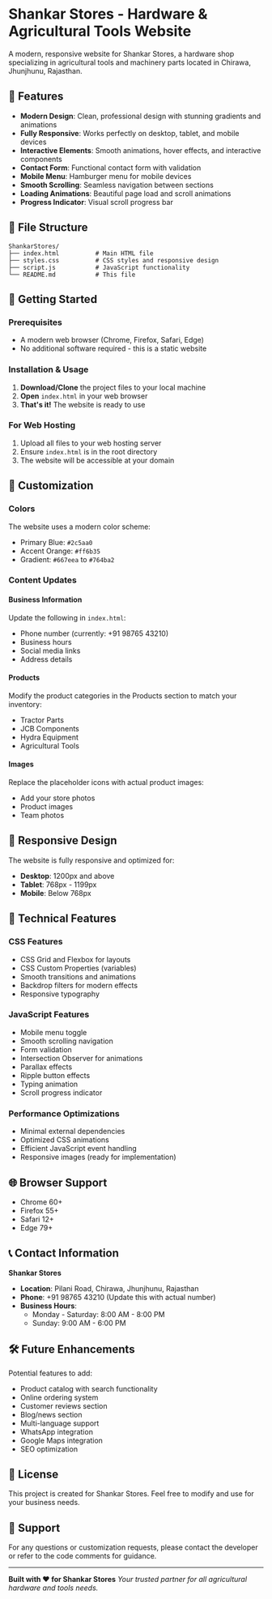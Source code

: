 # Shankar Stores - Hardware & Agricultural Tools Website

A modern, responsive website for Shankar Stores, a hardware shop specializing in agricultural tools and machinery parts located in Chirawa, Jhunjhunu, Rajasthan.

## 🌟 Features

- **Modern Design**: Clean, professional design with stunning gradients and animations
- **Fully Responsive**: Works perfectly on desktop, tablet, and mobile devices
- **Interactive Elements**: Smooth animations, hover effects, and interactive components
- **Contact Form**: Functional contact form with validation
- **Mobile Menu**: Hamburger menu for mobile devices
- **Smooth Scrolling**: Seamless navigation between sections
- **Loading Animations**: Beautiful page load and scroll animations
- **Progress Indicator**: Visual scroll progress bar

## 📁 File Structure

```
ShankarStores/
├── index.html          # Main HTML file
├── styles.css          # CSS styles and responsive design
├── script.js           # JavaScript functionality
└── README.md           # This file
```

## 🚀 Getting Started

### Prerequisites
- A modern web browser (Chrome, Firefox, Safari, Edge)
- No additional software required - this is a static website

### Installation & Usage

1. **Download/Clone** the project files to your local machine
2. **Open** `index.html` in your web browser
3. **That's it!** The website is ready to use

### For Web Hosting

1. Upload all files to your web hosting server
2. Ensure `index.html` is in the root directory
3. The website will be accessible at your domain

## 🎨 Customization

### Colors
The website uses a modern color scheme:
- Primary Blue: `#2c5aa0`
- Accent Orange: `#ff6b35`
- Gradient: `#667eea` to `#764ba2`

### Content Updates

#### Business Information
Update the following in `index.html`:
- Phone number (currently: +91 98765 43210)
- Business hours
- Social media links
- Address details

#### Products
Modify the product categories in the Products section to match your inventory:
- Tractor Parts
- JCB Components
- Hydra Equipment
- Agricultural Tools

#### Images
Replace the placeholder icons with actual product images:
- Add your store photos
- Product images
- Team photos

## 📱 Responsive Design

The website is fully responsive and optimized for:
- **Desktop**: 1200px and above
- **Tablet**: 768px - 1199px
- **Mobile**: Below 768px

## 🔧 Technical Features

### CSS Features
- CSS Grid and Flexbox for layouts
- CSS Custom Properties (variables)
- Smooth transitions and animations
- Backdrop filters for modern effects
- Responsive typography

### JavaScript Features
- Mobile menu toggle
- Smooth scrolling navigation
- Form validation
- Intersection Observer for animations
- Parallax effects
- Ripple button effects
- Typing animation
- Scroll progress indicator

### Performance Optimizations
- Minimal external dependencies
- Optimized CSS animations
- Efficient JavaScript event handling
- Responsive images (ready for implementation)

## 🌐 Browser Support

- Chrome 60+
- Firefox 55+
- Safari 12+
- Edge 79+

## 📞 Contact Information

**Shankar Stores**
- **Location**: Pilani Road, Chirawa, Jhunjhunu, Rajasthan
- **Phone**: +91 98765 43210 (Update this with actual number)
- **Business Hours**: 
  - Monday - Saturday: 8:00 AM - 8:00 PM
  - Sunday: 9:00 AM - 6:00 PM

## 🛠️ Future Enhancements

Potential features to add:
- Product catalog with search functionality
- Online ordering system
- Customer reviews section
- Blog/news section
- Multi-language support
- WhatsApp integration
- Google Maps integration
- SEO optimization

## 📄 License

This project is created for Shankar Stores. Feel free to modify and use for your business needs.

## 🤝 Support

For any questions or customization requests, please contact the developer or refer to the code comments for guidance.

---

**Built with ❤️ for Shankar Stores**
*Your trusted partner for all agricultural hardware and tools needs.* 